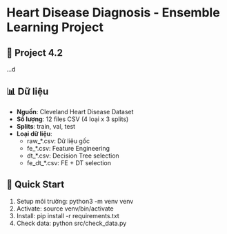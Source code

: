 # Heart Disease Diagnosis - Ensemble Learning Project

## 📍 Project 4.2
...d

## 📊 Dữ liệu
- **Nguồn**: Cleveland Heart Disease Dataset
- **Số lượng**: 12 files CSV (4 loại x 3 splits)
- **Splits**: train, val, test
- **Loại dữ liệu**:
  - raw_*.csv: Dữ liệu gốc
  - fe_*.csv: Feature Engineering
  - dt_*.csv: Decision Tree selection
  - fe_dt_*.csv: FE + DT selection

## 🚀 Quick Start
1. Setup môi trường: python3 -m venv venv
2. Activate: source venv/bin/activate
3. Install: pip install -r requirements.txt
4. Check data: python src/check_data.py

